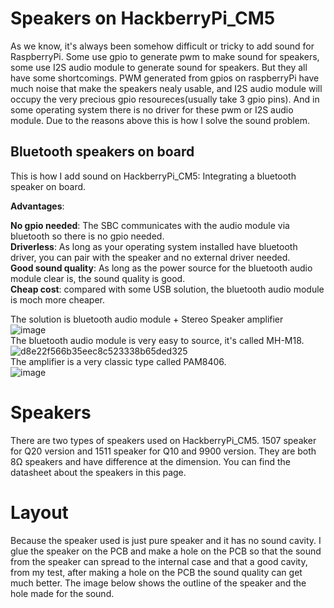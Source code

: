 # Speakers on HackberryPi_CM5

As we know, it's always been somehow difficult or tricky to add sound for RaspberryPi. Some use gpio to generate pwm to make sound for speakers, some use I2S audio module to generate sound for speakers. But they all have some shortcomings. PWM generated from gpios on raspberryPi have much noise that make the speakers nealy usable, and I2S audio module will occupy the very precious gpio resoureces(usually take 3 gpio pins). And in some operating system there is no driver for these pwm or I2S audio module. Due to the reasons above this is how I solve the sound problem.

## Bluetooth speakers on board

This is how I add sound on HackberryPi_CM5: Integrating a bluetooth speaker on board.  


**Advantages**:  


**No gpio needed**: The SBC communicates with the audio module via bluetooth so there is no gpio needed.  
**Driverless**: As long as your operating system installed have bluetooth driver, you can pair with the speaker and no external driver needed.  
**Good sound quality**: As long as the power source for the bluetooth audio module clear is, the sound quality is good.  
**Cheap cost**: compared with some USB solution, the bluetooth audio module is moch more cheaper.  


The solution is bluetooth audio module + Stereo Speaker amplifier  
![image](https://github.com/user-attachments/assets/fa1b662a-e1b8-4add-a23a-1842e9664163)  
The bluetooth audio module is very easy to source, it's called MH-M18.  
![d8e22f566b35eec8c523338b65ded325](https://github.com/user-attachments/assets/870e180d-ea77-4786-b0f6-767c084fa577)  
The amplifier is a very classic type called PAM8406.  
![image](https://github.com/user-attachments/assets/2b6e1704-28a0-40e7-b78f-e65098a3e902)  

# Speakers

There are two types of speakers used on HackberryPi_CM5. 1507 speaker for Q20 version and 1511 speaker for Q10 and 9900 version. They are both 8Ω speakers and have difference at the dimension. You can find the datasheet about the speakers in this page.

# Layout

Because the speaker used is just pure speaker and it has no sound cavity. I glue the speaker on the PCB and make a hole on the PCB so that the sound from the speaker can spread to the internal case and that a good cavity, from my test, after making a hole on the PCB the sound quality can get much better. The image below shows the outline of the speaker and the hole made for the sound.  
